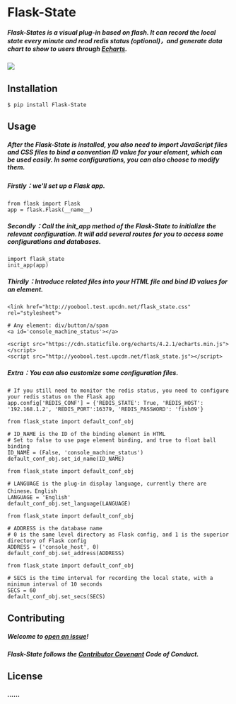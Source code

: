 # Flask-State

##### Flask-States is a visual plug-in based on flash. It can record the local state every minute and read redis status (optional)，and generate data chart to show to users through [Echarts](https://github.com/apache/incubator-echarts).

[![](https://img.shields.io/badge/license-MIT-green.svg?style=flat-square)](https://github.com/yoobool/flask-state/blob/master/LICENSE)



## Installation
```
$ pip install Flask-State
```


## Usage

##### After the Flask-State is installed, you also need to import JavaScript files and CSS files to bind a convention ID value for your element, which can be used easily. In some configurations, you can also choose to modify them.


##### Firstly：we'll set up a Flask app.
```
from flask import Flask
app = flask.Flask(__name__)
```

##### Secondly：Call the init_app method of the Flask-State to initialize the relevant configuration. It will add several routes for you to access some configurations and databases.
```
import flask_state
init_app(app)
```

##### Thirdly：Introduce related files into your HTML file and bind ID values for an element.
```
<link href="http://yoobool.test.upcdn.net/flask_state.css" rel="stylesheet">

# Any element: div/button/a/span
<a id='console_machine_status'></a>

<script src="https://cdn.staticfile.org/echarts/4.2.1/echarts.min.js"></script>
<script src="http://yoobool.test.upcdn.net/flask_state.js"></script>
```

##### Extra：You can also customize some configuration files.
```
# If you still need to monitor the redis status, you need to configure your redis status on the Flask app
app.config['REDIS_CONF'] = {'REDIS_STATE': True, 'REDIS_HOST': '192.168.1.2', 'REDIS_PORT':16379, 'REDIS_PASSWORD': 'fish09'}
```

```
from flask_state import default_conf_obj

# ID_NAME is the ID of the binding element in HTML
# Set to false to use page element binding, and true to float ball binding
ID_NAME = (False, 'console_machine_status')
default_conf_obj.set_id_name(ID_NAME)
```

```
from flask_state import default_conf_obj

# LANGUAGE is the plug-in display language, currently there are Chinese，English
LANGUAGE = 'English'
default_conf_obj.set_language(LANGUAGE)
```

```
from flask_state import default_conf_obj

# ADDRESS is the database name
# 0 is the same level directory as Flask config, and 1 is the superior directory of Flask config
ADDRESS = ('console_host', 0)
default_conf_obj.set_address(ADDRESS)
```

```
from flask_state import default_conf_obj

# SECS is the time interval for recording the local state, with a minimum interval of 10 seconds
SECS = 60
default_conf_obj.set_secs(SECS)
```



## Contributing
##### Welcome to [open an issue](https://github.com/yoobool/flask-state/issue/new)!

##### Flask-State follows the [Contributor Covenant](https://www.contributor-covenant.org/version/1/3/0/code-of-conduct/) Code of Conduct.


## License
##### ......